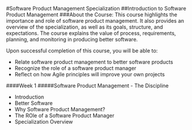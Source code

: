 #Software Product Management Specialization
##Introduction to Software Product Management
###About the Course:
This course highlights the importance and role of software product management. It also provides an overview of the specialization, as well as its goals, structure, and expectations. The course explains the value of process, requirements, planning, and monitoring in producing better software. 
 
Upon successful completion of this course, you will be able to:

 - Relate software product management to better software products
 - Recognize the role of a software product manager
 - Reflect on how Agile principles will improve your own projects
 
####Week 1 
#####Software Product Management - The Discipline
- Introduction
- Better Software
- Why Software Product Management?
- The ROle of a Software Product Manager
- Specialization Overview